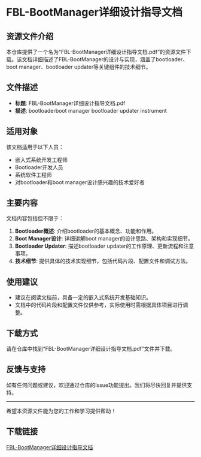# FBL-BootManager详细设计指导文档

## 资源文件介绍

本仓库提供了一个名为“FBL-BootManager详细设计指导文档.pdf”的资源文件下载。该文档详细描述了FBL-BootManager的设计与实现，涵盖了bootloader、boot manager、bootloader updater等关键组件的技术细节。

## 文件描述

- **标题**: FBL-BootManager详细设计指导文档.pdf
- **描述**: bootloaderboot manager bootloader updater instrument

## 适用对象

该文档适用于以下人员：

- 嵌入式系统开发工程师
- Bootloader开发人员
- 系统软件工程师
- 对bootloader和boot manager设计感兴趣的技术爱好者

## 主要内容

文档内容包括但不限于：

1. **Bootloader概述**: 介绍bootloader的基本概念、功能和作用。
2. **Boot Manager设计**: 详细讲解boot manager的设计思路、架构和实现细节。
3. **Bootloader Updater**: 描述bootloader updater的工作原理、更新流程和注意事项。
4. **技术细节**: 提供具体的技术实现细节，包括代码片段、配置文件和调试方法。

## 使用建议

- 建议在阅读文档前，具备一定的嵌入式系统开发基础知识。
- 文档中的代码片段和配置文件仅供参考，实际使用时需根据具体项目进行调整。

## 下载方式

请在仓库中找到“FBL-BootManager详细设计指导文档.pdf”文件并下载。

## 反馈与支持

如有任何问题或建议，欢迎通过仓库的Issue功能提出。我们将尽快回复并提供支持。

---

希望本资源文件能为您的工作和学习提供帮助！

## 下载链接

[FBL-BootManager详细设计指导文档](https://pan.quark.cn/s/e6ad2fa47c49)